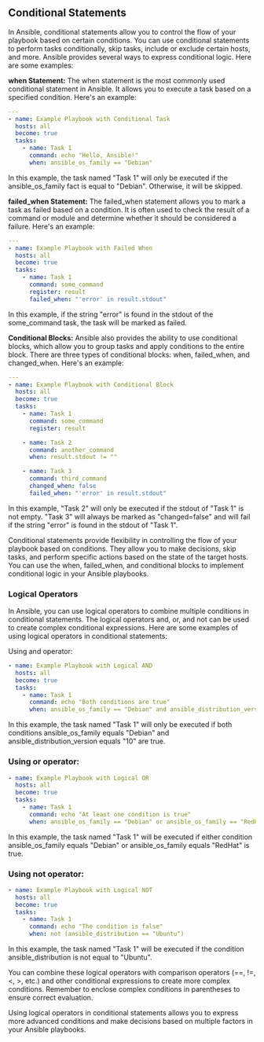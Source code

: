 ## Conditional Statements
In Ansible, conditional statements allow you to control the flow of your playbook based on certain conditions. You can use conditional statements to perform tasks conditionally, skip tasks, include or exclude certain hosts, and more. Ansible provides several ways to express conditional logic. Here are some examples:

<b>when Statement:</b> The when statement is the most commonly used conditional statement in Ansible. It allows you to execute a task based on a specified condition. Here's an example:

```yaml
---
- name: Example Playbook with Conditional Task
  hosts: all
  become: true
  tasks:
    - name: Task 1
      command: echo "Hello, Ansible!"
      when: ansible_os_family == "Debian"
```

In this example, the task named "Task 1" will only be executed if the ansible_os_family fact is equal to "Debian". Otherwise, it will be skipped.

<b>failed_when Statement:</b> The failed_when statement allows you to mark a task as failed based on a condition. It is often used to check the result of a command or module and determine whether it should be considered a failure. Here's an example:

```yaml
---
- name: Example Playbook with Failed When
  hosts: all
  become: true
  tasks:
    - name: Task 1
      command: some_command
      register: result
      failed_when: "'error' in result.stdout"
```

In this example, if the string "error" is found in the stdout of the some_command task, the task will be marked as failed.

<b>Conditional Blocks:</b> Ansible also provides the ability to use conditional blocks, which allow you to group tasks and apply conditions to the entire block. There are three types of conditional blocks: when, failed_when, and changed_when. Here's an example:

```yaml
---
- name: Example Playbook with Conditional Block
  hosts: all
  become: true
  tasks:
    - name: Task 1
      command: some_command
      register: result

    - name: Task 2
      command: another_command
      when: result.stdout != ""

    - name: Task 3
      command: third_command
      changed_when: false
      failed_when: "'error' in result.stdout"

```
In this example, "Task 2" will only be executed if the stdout of "Task 1" is not empty. "Task 3" will always be marked as "changed=false" and will fail if the string "error" is found in the stdout of "Task 1".

Conditional statements provide flexibility in controlling the flow of your playbook based on conditions. They allow you to make decisions, skip tasks, and perform specific actions based on the state of the target hosts. You can use the when, failed_when, and conditional blocks to implement conditional logic in your Ansible playbooks.

### Logical Operators
In Ansible, you can use logical operators to combine multiple conditions in conditional statements. The logical operators and, or, and not can be used to create complex conditional expressions. Here are some examples of using logical operators in conditional statements:

Using and operator:

```yaml
- name: Example Playbook with Logical AND
  hosts: all
  become: true
  tasks:
    - name: Task 1
      command: echo "Both conditions are true"
      when: ansible_os_family == "Debian" and ansible_distribution_version == "10"
```

In this example, the task named "Task 1" will only be executed if both conditions ansible_os_family equals "Debian" and ansible_distribution_version equals "10" are true.

### Using or operator:

```yaml
- name: Example Playbook with Logical OR
  hosts: all
  become: true
  tasks:
    - name: Task 1
      command: echo "At least one condition is true"
      when: ansible_os_family == "Debian" or ansible_os_family == "RedHat"
```

In this example, the task named "Task 1" will be executed if either condition ansible_os_family equals "Debian" or ansible_os_family equals "RedHat" is true.

### Using not operator:

```yaml
- name: Example Playbook with Logical NOT
  hosts: all
  become: true
  tasks:
    - name: Task 1
      command: echo "The condition is false"
      when: not (ansible_distribution == "Ubuntu")
```

In this example, the task named "Task 1" will be executed if the condition ansible_distribution is not equal to "Ubuntu".

You can combine these logical operators with comparison operators (==, !=, <, >, etc.) and other conditional expressions to create more complex conditions. Remember to enclose complex conditions in parentheses to ensure correct evaluation.

Using logical operators in conditional statements allows you to express more advanced conditions and make decisions based on multiple factors in your Ansible playbooks.
